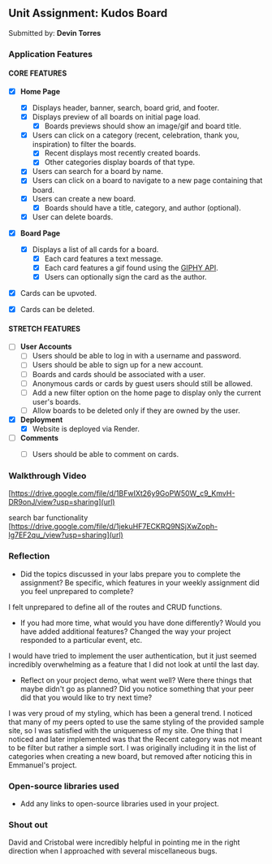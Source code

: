## Unit Assignment: Kudos Board

Submitted by: **Devin Torres**

<!-- Deployed Application (optional): [Kudos Board Deployed Site](ADD_LINK_HERE) -->

### Application Features

#### CORE FEATURES

- [x] **Home Page**
  - [x] Displays header, banner, search, board grid, and footer.
  - [x] Displays preview of all boards on initial page load.
    - [x] Boards previews should show an image/gif and board title.
  - [x] Users can click on a category (recent, celebration, thank you, inspiration) to filter the boards.
    - [x] Recent displays most recently created boards.
    - [x] Other categories display boards of that type.
  - [x] Users can search for a board by name.
  - [x] Users can click on a board to navigate to a new page containing that board.
  - [x] Users can create a new board.
    - [x] Boards should have a title, category, and author (optional).
  - [x] User can delete boards.
  
- [x] **Board Page**
  - [x] Displays a list of all cards for a board.
    -  [x] Each card features a text message.
    -  [x] Each card features a gif found using the [GIPHY API](https://developers.giphy.com/docs/api/).
    -  [x] Users can optionally sign the card as the author.  
-   [x] Cards can be upvoted.
-   [x] Cards can be deleted.


#### STRETCH FEATURES


- [ ] **User Accounts**
  - [ ] Users should be able to log in with a username and password.
  - [ ] Users should be able to sign up for a new account.
  - [ ]  Boards and cards should be associated with a user.
    - [ ]  Anonymous cards or cards by guest users should still be allowed.
  - [ ] Add a new filter option on the home page to display only the current user's boards.
  - [ ] Allow boards to be deleted only if they are owned by the user.
- [x] **Deployment**
  - [x] Website is deployed via Render.
- [ ] **Comments**
  - [ ] Users should be able to comment on cards.


### Walkthrough Video

[https://drive.google.com/file/d/1BFwIXt26y9GoPW50W_c9_KmvH-DR9onJ/view?usp=sharing](url)

search bar functionality
[https://drive.google.com/file/d/1jekuHF7ECKRQ9NSjXwZoph-lg7EF2qu_/view?usp=sharing](url)

### Reflection

* Did the topics discussed in your labs prepare you to complete the assignment? Be specific, which features in your weekly assignment did you feel unprepared to complete?

I felt unprepared to define all of the routes and CRUD functions.

* If you had more time, what would you have done differently? Would you have added additional features? Changed the way your project responded to a particular event, etc.
  
I would have tried to implement the user authentication, but it just seemed incredibly overwhelming as a feature that I did not look at until the last day.

* Reflect on your project demo, what went well? Were there things that maybe didn't go as planned? Did you notice something that your peer did that you would like to try next time?

I was very proud of my styling, which has been a general trend. I noticed that many of my peers opted to use the same styling of the provided sample site, so I was satisfied with the uniqueness of my site. One thing that I noticed and later implemented was that the Recent category was not meant to be filter but rather a simple sort. I was originally including it in the list of categories when creating a new board, but removed after noticing this in Emmanuel's project.

### Open-source libraries used

- Add any links to open-source libraries used in your project.

### Shout out

David and Cristobal were incredibly helpful in pointing me in the right direction when I approached with several miscellaneous bugs.
